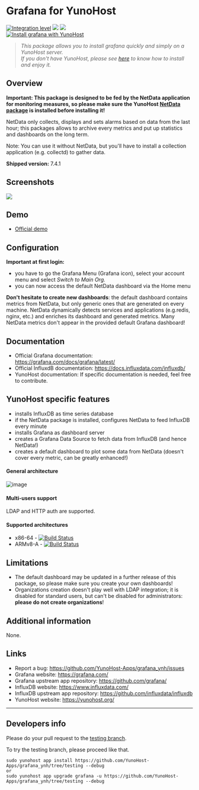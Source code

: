 # Grafana for YunoHost

[![Integration level](https://dash.yunohost.org/integration/grafana.svg)](https://dash.yunohost.org/appci/app/grafana) ![](https://ci-apps.yunohost.org/ci/badges/grafana.status.svg) ![](https://ci-apps.yunohost.org/ci/badges/grafana.maintain.svg)  
[![Install grafana with YunoHost](https://install-app.yunohost.org/install-with-yunohost.svg)](https://install-app.yunohost.org/?app=grafana)

> *This package allows you to install grafana quickly and simply on a YunoHost server.  
If you don't have YunoHost, please see [here](https://yunohost.org/#/install) to know how to install and enjoy it.*

## Overview
**Important: This package is designed to be fed by the NetData application for monitoring measures, so please make sure the YunoHost [NetData package](https://github.com/YunoHost-Apps/netdata_ynh/) is installed before installing it!**

NetData only collects, displays and sets alarms based on data from the last hour; this packages allows to archive every metrics and put up statistics and dashboards on the long term.

Note: You can use it without NetData, but you'll have to install a collection application (e.g. collectd) to gather data.

**Shipped version:** 7.4.1

## Screenshots

![](https://grafana.com/api/dashboards/1295/images/838/image)

## Demo

* [Official demo](https://play.grafana.org)

## Configuration

**Important at first login:**

* you have to go the Grafana Menu (Grafana icon), select your account menu and select *Switch to Main Org.*
* you can now access the default NetData dashboard via the Home menu

**Don't hesitate to create new dashboards**: the default dashboard contains metrics from NetData, but only generic ones that are generated on every machine. NetData dynamically detects services and applications (e.g.redis, nginx, etc.) and enriches its dashboard and generated metrics. Many NetData metrics don't appear in the provided default Grafana dashboard!

## Documentation

 * Official Grafana documentation: https://grafana.com/docs/grafana/latest/
 * Official InfluxdB documentation: https://docs.influxdata.com/influxdb/
 * YunoHost documentation: If specific documentation is needed, feel free to contribute.

## YunoHost specific features

* installs InfluxDB as time series database
* if the NetData package is installed, configures NetData to feed InfluxDB every minute
* installs Grafana as dashboard server
* creates a Grafana Data Source to fetch data from InfluxDB (and hence NetData!)
* creates a default dashboard to plot some data from NetData (doesn't cover every metric, can be greatly enhanced!)

#### General architecture

![image](https://cloud.githubusercontent.com/assets/2662304/20649711/29f182ba-b4ce-11e6-97c8-ab2c0ab59833.png)

#### Multi-users support

LDAP and HTTP auth are supported.

#### Supported architectures

* x86-64 - [![Build Status](https://ci-apps.yunohost.org/ci/logs/grafana%20%28Apps%29.svg)](https://ci-apps.yunohost.org/ci/apps/grafana/)
* ARMv8-A - [![Build Status](https://ci-apps-arm.yunohost.org/ci/logs/grafana%20%28Apps%29.svg)](https://ci-apps-arm.yunohost.org/ci/apps/grafana/)

## Limitations

* The default dashboard may be updated in a further release of this package, so please make sure you create your own dashboards!
* Organizations creation doesn't play well with LDAP integration; it is disabled for standard users, but can't be disabled for administrators: **please do not create organizations**!

## Additional information

None.

## Links

 * Report a bug: https://github.com/YunoHost-Apps/grafana_ynh/issues
 * Grafana website: https://grafana.com/
 * Grafana upstream app repository: https://github.com/grafana/
 * InfluxDB website: https://www.influxdata.com/
 * InfluxDB upstream app repository: https://github.com/influxdata/influxdb
 * YunoHost website: https://yunohost.org/

---

## Developers info

Please do your pull request to the [testing branch](https://github.com/YunoHost-Apps/grafana_ynh/tree/testing).

To try the testing branch, please proceed like that.
```
sudo yunohost app install https://github.com/YunoHost-Apps/grafana_ynh/tree/testing --debug
or
sudo yunohost app upgrade grafana -u https://github.com/YunoHost-Apps/grafana_ynh/tree/testing --debug
```

